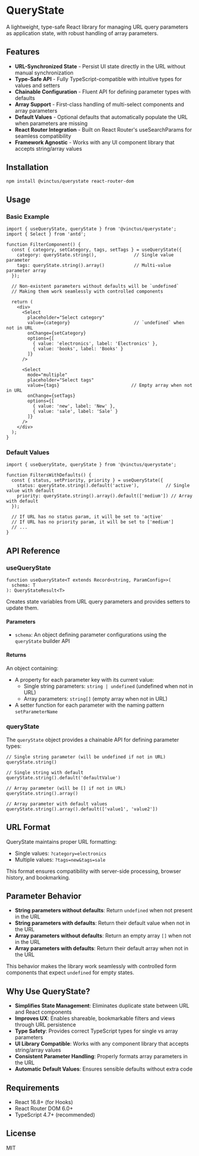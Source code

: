 # QueryState

A lightweight, type-safe React library for managing URL query parameters as application state, with robust handling of array parameters.

## Features

- **URL-Synchronized State** - Persist UI state directly in the URL without manual synchronization
- **Type-Safe API** - Fully TypeScript-compatible with intuitive types for values and setters
- **Chainable Configuration** - Fluent API for defining parameter types with defaults
- **Array Support** - First-class handling of multi-select components and array parameters
- **Default Values** - Optional defaults that automatically populate the URL when parameters are missing
- **React Router Integration** - Built on React Router's useSearchParams for seamless compatibility
- **Framework Agnostic** - Works with any UI component library that accepts string/array values

## Installation

```bash
npm install @vinctus/querystate react-router-dom
```

## Usage

### Basic Example

```tsx
import { useQueryState, queryState } from '@vinctus/querystate';
import { Select } from 'antd';

function FilterComponent() {
  const { category, setCategory, tags, setTags } = useQueryState({
    category: queryState.string(),              // Single value parameter
    tags: queryState.string().array()           // Multi-value parameter array
  });

  // Non-existent parameters without defaults will be `undefined`
  // Making them work seamlessly with controlled components

  return (
    <div>
      <Select
        placeholder="Select category"
        value={category}                        // `undefined` when not in URL
        onChange={setCategory}
        options={[
          { value: 'electronics', label: 'Electronics' },
          { value: 'books', label: 'Books' }
        ]}
      />

      <Select
        mode="multiple"
        placeholder="Select tags"
        value={tags}                           // Empty array when not in URL
        onChange={setTags}
        options={[
          { value: 'new', label: 'New' },
          { value: 'sale', label: 'Sale' }
        ]}
      />
    </div>
  );
}
```

### Default Values

```tsx
import { useQueryState, queryState } from '@vinctus/querystate';

function FiltersWithDefaults() {
  const { status, setPriority, priority } = useQueryState({
    status: queryState.string().default('active'),          // Single value with default
    priority: queryState.string().array().default(['medium']) // Array with default
  });

  // If URL has no status param, it will be set to 'active'
  // If URL has no priority param, it will be set to ['medium']
  // ...
}
```

## API Reference

### useQueryState

```tsx
function useQueryState<T extends Record<string, ParamConfig>>(
  schema: T
): QueryStateResult<T>
```

Creates state variables from URL query parameters and provides setters to update them.

#### Parameters

- `schema`: An object defining parameter configurations using the `queryState` builder API

#### Returns

An object containing:
- A property for each parameter key with its current value:
  - Single string parameters: `string | undefined` (undefined when not in URL)
  - Array parameters: `string[]` (empty array when not in URL)
- A setter function for each parameter with the naming pattern `setParameterName`

### queryState

The `queryState` object provides a chainable API for defining parameter types:

```tsx
// Single string parameter (will be undefined if not in URL)
queryState.string()

// Single string with default
queryState.string().default('defaultValue')

// Array parameter (will be [] if not in URL)
queryState.string().array()

// Array parameter with default values
queryState.string().array().default(['value1', 'value2'])
```

## URL Format

QueryState maintains proper URL formatting:

- Single values: `?category=electronics`
- Multiple values: `?tags=new&tags=sale`

This format ensures compatibility with server-side processing, browser history, and bookmarking.

## Parameter Behavior

- **String parameters without defaults**: Return `undefined` when not present in the URL
- **String parameters with defaults**: Return their default value when not in the URL
- **Array parameters without defaults**: Return an empty array `[]` when not in the URL
- **Array parameters with defaults**: Return their default array when not in the URL

This behavior makes the library work seamlessly with controlled form components that expect `undefined` for empty states.

## Why Use QueryState?

- **Simplifies State Management**: Eliminates duplicate state between URL and React components
- **Improves UX**: Enables shareable, bookmarkable filters and views through URL persistence
- **Type Safety**: Provides correct TypeScript types for single vs array parameters
- **UI Library Compatible**: Works with any component library that accepts string/array values
- **Consistent Parameter Handling**: Properly formats array parameters in the URL
- **Automatic Default Values**: Ensures sensible defaults without extra code

## Requirements

- React 16.8+ (for Hooks)
- React Router DOM 6.0+
- TypeScript 4.7+ (recommended)

## License

MIT
